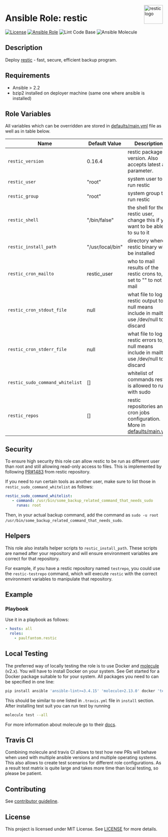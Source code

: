 <p><img src="https://restic.readthedocs.io/en/stable/_static/logo.png" alt="restic logo" title="restic" align="right" height="60" /></p>

# Ansible Role: restic

[![License](https://img.shields.io/badge/license-MIT%20License-brightgreen.svg)](https://opensource.org/licenses/MIT)
[![Ansible Role](https://img.shields.io/badge/ansible%20role-paulfantom.restic-blue.svg)](https://galaxy.ansible.com/paulfantom/restic/)
![Lint Code Base](https://github.com/jkirk/ansible-restic/actions/workflows/linter.yml/badge.svg)
![Ansible Molecule](https://github.com/jkirk/ansible-restic/actions/workflows/molecule.yml/badge.svg)

## Description

Deploy [restic](https://restic.net/) - fast, secure, efficient backup program.

## Requirements

- Ansible > 2.2
- bzip2 installed on deployer machine (same one where ansible is installed)

## Role Variables

All variables which can be overridden are stored in [defaults/main.yml](defaults/main.yml) file as well as in table below.

| Name           | Default Value | Description                        |
| -------------- | ------------- | -----------------------------------|
| `restic_version` | 0.16.4 | restic package version. Also accepts latest as parameter. |
| `restic_user` | "root" | system user to run restic |
| `restic_group` | "root" | system group to run restic |
| `restic_shell` | "/bin/false" | the shell for the restic user, change this if you want to be able to su to it |
| `restic_install_path` | "/usr/local/bin" | directory where restic binary will be installed |
| `restic_cron_mailto` | restic_user | who to mail results of the restic crons to, set to "" to not mail |
| `restic_cron_stdout_file` | null | what file to log restic output to, null means include in mailto, use /dev/null to discard |
| `restic_cron_stderr_file` | null | what file to log restic errors to, null means include in mailto, use /dev/null to discard |
| `restic_sudo_command_whitelist` | [] | whitelist of commands restic is allowed to run with sudo |
| `restic_repos` | [] | restic repositories and cron jobs configuration. More in [defaults/main.yml](defaults/main.yml) |

## Security

To ensure high security this role can allow restic to be run as different user than root and still allowing read-only access to files. This is implemented by following [PR#1483](https://github.com/restic/restic/pull/1483) from restic repository.

If you need to run certain tools as another user, make sure to list those in `restic_sudo_command_whitelist` as follows:
```yaml
restic_sudo_command_whitelist:
   - command: /usr/bin/some_backup_related_command_that_needs_sudo
     runas: root
```

Then, in your actual backup command, add the command as `sudo -u root /usr/bin/some_backup_related_command_that_needs_sudo`.

## Helpers

This role also installs helper scripts to `restic_install_path`. These scripts are named after your repository and will ensure environment variables are correct for that repository.

For example, if you have a restic repository named `testrepo`, you could use the `restic-testrepo` command, which will execute `restic` with the correct environment variables to manipulate that repository.

## Example

### Playbook

Use it in a playbook as follows:
```yaml
- hosts: all
  roles:
    - paulfantom.restic
```

## Local Testing

The preferred way of locally testing the role is to use Docker and [molecule](https://github.com/metacloud/molecule) (v2.x). You will have to install Docker on your system. See Get started for a Docker package suitable to for your system.
All packages you need to can be specified in one line:
```sh
pip install ansible 'ansible-lint>=3.4.15' 'molecule>2.13.0' docker 'testinfra>=1.7.0' jmespath
```
This should be similar to one listed in `.travis.yml` file in `install` section.
After installing test suit you can run test by running
```sh
molecule test --all
```
For more information about molecule go to their [docs](http://molecule.readthedocs.io/en/latest/).

## Travis CI

Combining molecule and travis CI allows to test how new PRs will behave when used with multiple ansible versions and multiple operating systems. This also allows to create test scenarios for different role configurations. As a result test matrix is quite large and takes more time than local testing, so please be patient.

## Contributing

See [contributor guideline](CONTRIBUTING.md).

## License

This project is licensed under MIT License. See [LICENSE](/LICENSE) for more details.
